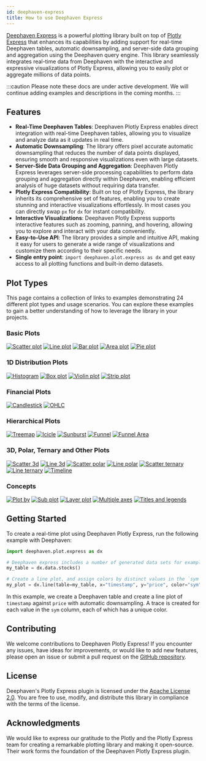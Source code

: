 ```yaml
---
id: deephaven-express
title: How to use Deephaven Express
---
```


[Deephaven Express](https://github.com/deephaven/deephaven-plugin-plotly-express) is a powerful plotting library built on top of [Plotly Express](https://plotly.com/python/plotly-express/) that enhances its capabilities by adding support for real-time Deephaven tables, automatic downsampling, and server-side data grouping and aggregation using the Deephaven query engine. This library seamlessly integrates real-time data from Deephaven with the interactive and expressive visualizations of Plotly Express, allowing you to easily plot or aggregate millions of data points.

:::caution
Please note these docs are under active development. We will continue adding examples and descriptions in the coming months. 
:::

## Features

- **Real-Time Deephaven Tables**: Deephaven Plotly Express enables direct integration with real-time Deephaven tables, allowing you to visualize and analyze data as it updates in real time.
- **Automatic Downsampling**: The library offers pixel accurate automatic downsampling that reduces the number of data points displayed, ensuring smooth and responsive visualizations even with large datasets.
- **Server-Side Data Grouping and Aggregation**: Deephaven Plotly Express leverages server-side processing capabilities to perform data grouping and aggregation directly within Deephaven, enabling efficient analysis of huge datasets without requiring data transfer.
- **Plotly Express Compatibility**: Built on top of Plotly Express, the library inherits its comprehensive set of features, enabling you to create stunning and interactive visualizations effortlessly. In most cases you can directly swap `px` for `dx` for instant compatibility.
- **Interactive Visualizations**: Deephaven Plotly Express supports interactive features such as zooming, panning, and hovering, allowing you to explore and interact with your data conveniently.
- **Easy-to-Use API**: The library provides a simple and intuitive API, making it easy for users to generate a wide range of visualizations and customize them according to their specific needs.
- **Single entry point**: `import deephaven.plot.express as dx` and get easy access to all plotting functions and built-in demo datasets.

## Plot Types

<!-- Update number if count changes -->

This page contains a collection of links to examples demonstrating 24 different plot types and usage scenarios. You can explore these examples to gain a better understanding of how to leverage the library in your projects.

### Basic Plots

[![Scatter plot](_assets/plot_icons/scatter.svg)](scatter.md)
[![Line plot](_assets/plot_icons/line.svg)](line.md)
[![Bar plot](_assets/plot_icons/bar.svg)](bar.md)
[![Area plot](_assets/plot_icons/area.svg)](area.md)
[![Pie plot](_assets/plot_icons/pie.svg)](pie.md)

### 1D Distribution Plots

[![Histogram](_assets/plot_icons/histogram.svg)](histogram.md)
[![Box plot](_assets/plot_icons/box.svg)](box.md)
[![Violin plot](_assets/plot_icons/violin.svg)](violin.md)
[![Strip plot](_assets/plot_icons/strip.svg)](strip.md)

### Financial Plots

[![Candlestick](_assets/plot_icons/candlestick.svg)](candlestick.md)
[![OHLC](_assets/plot_icons/ohlc.svg)](ohlc.md)

### Hierarchical Plots

[![Treemap](_assets/plot_icons/treemap.svg)](treemap.md)
[![Icicle](_assets/plot_icons/icicle.svg)](icicle.md)
[![Sunburst](_assets/plot_icons/sunburst.svg)](sunburst.md)
[![Funnel](_assets/plot_icons/funnel.svg)](funnel.md)
[![Funnel Area](_assets/plot_icons/funnel_area.svg)](funnel-area.md)

### 3D, Polar, Ternary and Other Plots

[![Scatter 3d](_assets/plot_icons/scatter_3d.svg)](scatter-3d.md)
[![Line 3d](_assets/plot_icons/line_3d.svg)](line-3d.md)
[![Scatter polar](_assets/plot_icons/scatter_polar.svg)](scatter-polar.md)
[![Line polar](_assets/plot_icons/line_polar.svg)](line-polar.md)
[![Scatter ternary](_assets/plot_icons/scatter_ternary.svg)](scatter-ternary.md)
[![Line ternary](_assets/plot_icons/line_ternary.svg)](line-ternary.md)
[![Timeline](_assets/plot_icons/timeline.svg)](timeline.md)

### Concepts

[![Plot by](_assets/plot_icons/plot_by_partition.svg)](plot-by.md)
[![Sub plot](_assets/plot_icons/sub_plot.svg)](sub-plots.md)
[![Layer plot](_assets/plot_icons/layer_plots.svg)](layer-plots.md)
[![Multiple axes](_assets/plot_icons/multiple_axes.svg)](multiple-axes.md)
[![Titles and legends](_assets/plot_icons/titles_legends.svg)](other.md)

## Getting Started

To create a real-time plot using Deephaven Plotly Express, run the following example with Deephaven:

```python order=my_plot,my_table
import deephaven.plot.express as dx

# Deephaven express includes a number of generated data sets for examples
my_table = dx.data.stocks()

# Create a line plot, and assign colors by distinct values in the `sym` column
my_plot = dx.line(table=my_table, x="timestamp", y="price", color="sym")
```

In this example, we create a Deephaven table and create a line plot of `timestamp` against `price` with automatic downsampling. A trace is created for each value in the `sym` column, each of which has a unique color.

## Contributing

We welcome contributions to Deephaven Plotly Express! If you encounter any issues, have ideas for improvements, or would like to add new features, please open an issue or submit a pull request on the [GitHub repository](https://github.com/deephaven/deephaven-plugins).

## License

Deephaven's Plotly Express plugin is licensed under the [Apache License 2.0](https://github.com/deephaven/deephaven-plugin-plotly-express/blob/main/LICENSE). You are free to use, modify, and distribute this library in compliance with the terms of the license.

## Acknowledgments

We would like to express our gratitude to the Plotly and the Plotly Express team for creating a remarkable plotting library and making it open-source. Their work forms the foundation of the Deephaven Plotly Express plugin.
